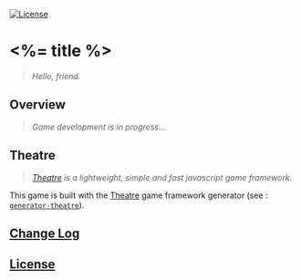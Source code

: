 [![License](https://img.shields.io/badge/license-MIT-blue.svg)](./LICENSE)

# <%= title %>

> *Hello, friend.*

## Overview

> *Game development is in progress...*

## Theatre

> *[Theatre](https://github.com/theatrejs) is a lightweight, simple and fast javascript game framework.*

This game is built with the [Theatre](https://github.com/theatrejs) game framework generator (see : [`generator-theatre`](https://github.com/theatrejs/generator-theatre)).

## [Change Log](./CHANGELOG.md)

## [License](./LICENSE)

